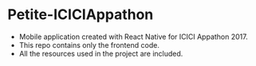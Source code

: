 # Petite-ICICIAppathon
* Mobile application created with React Native for ICICI Appathon 2017.
* This repo contains only the frontend code.
* All the resources used in the project are included.
